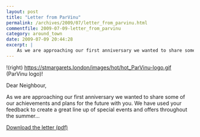 ```yaml
---
layout: post
title: "Letter from ParVinu"
permalink: /archives/2009/07/letter_from_parvinu.html
commentfile: 2009-07-09-letter_from_parvinu
category: around_town
date: 2009-07-09 20:44:28
excerpt: |
    As we are approaching our first anniversary we wanted to share some of our achievements and plans for the future with you. We have used your feedback to create a great line up of special events and offers throughout the summer...
---
```


!(right) https://stmargarets.london/images/hot/hot_ParVinu-logo.gif (ParVinu logo)!

Dear Neighbour,

As we are approaching our first anniversary we wanted to share some of our achievements and plans for the future with you. We have used your feedback to create a great line up of special events and offers throughout the summer...

<a href="/assets/images/2009/parvinu_newsletter.pdf">Download the letter (pdf)</a>
